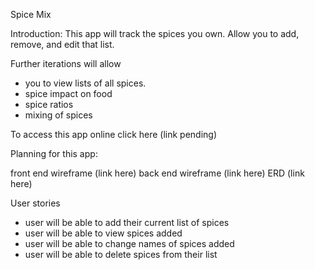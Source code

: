 Spice Mix

Introduction:
This app will track the spices you own. Allow you to add, remove, and edit that list. 

Further iterations will allow 
* you to view lists of all spices. 
* spice impact on food
* spice ratios
* mixing of spices 

To access this app online click here (link pending)

Planning for this app:

front end wireframe (link here)
back end wireframe (link here)
ERD (link here)

User stories
* user will be able to add their current list of spices 
* user will be able to view spices added
* user will be able to change names of spices added
* user will be able to delete spices from their list


